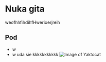 # Nuka gita

weofhhfihdihfHwerioerjreih


## Pod

- w
- w
uda sie
kkkkkkkkkkk
![Image of Yaktocat](https://octodex.github.com/images/yaktocat.png)
